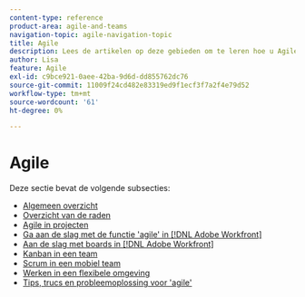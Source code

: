 ```yaml
---
content-type: reference
product-area: agile-and-teams
navigation-topic: agile-navigation-topic
title: Agile
description: Lees de artikelen op deze gebieden om te leren hoe u Agile in Adobe Workfront kunt gebruiken.
author: Lisa
feature: Agile
exl-id: c9bce921-0aee-42ba-9d6d-dd855762dc76
source-git-commit: 11009f24cd482e83319ed9f1ecf3f7a2f4e79d52
workflow-type: tm+mt
source-wordcount: '61'
ht-degree: 0%

---
```


# Agile

Deze sectie bevat de volgende subsecties:

* [Algemeen overzicht](../agile/agile-overview.md)
* [Overzicht van de raden](../agile/boards-overview.md)
* [Agile in projecten](../agile/agile-in-projects/agile-in-projects.md)
* [Ga aan de slag met de functie &#39;agile&#39; in [!DNL Adobe Workfront]](../agile/get-started-with-agile-in-workfront/get-started-with-agile.md)
* [Aan de slag met boards in [!DNL Adobe Workfront]](../agile/get-started-with-boards/get-started-with-boards.md)
* [Kanban in een team](../agile/use-kanban-in-an-agile-team/using-kanban-in-an-agile-team.md)
* [Scrum in een mobiel team](../agile/use-scrum-in-an-agile-team/scrum-in-an-agile-team.md)
* [Werken in een flexibele omgeving](../agile/work-in-an-agile-environment/work-in-an-agile-environment.md)
* [Tips, trucs en probleemoplossing voor &#39;agile&#39;](../agile/tips-tricks-and-troubleshooting/tips-tricks-troubleshooting-agile.md)
